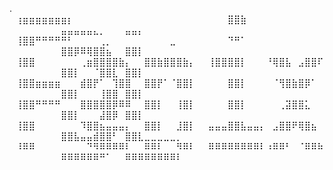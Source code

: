 .
⠀⢰⣶⣶⣶⣶⣶⣶⣶⡆⠀⠀⠀⠀⠀⠀⠀⠀⠀⠀⠀⠀⠀⠀⠀⠀⠀⠀⠀⠀⠀⠀⠀⠀⣿⣿⣷⠀⠀⠀⠀⠀⠀⠀⠀⠀⠀⠀⠀⠀⠀⠀⠀⠀⠀⠀⠀⣤⣤⣤⣤⣤⣄⡀⠀⠀⠀⣤⣤⡄⠀⠀⠀⠀⠀⠀⠀⠀⠀⠀
⠀⢸⣿⣿⠛⠛⠛⠛⠛⠃⠀⠀⠀⠀⢀⡀⠀⠀⠀⠀⠀⠀⠀⠀⠀⣀⠀⠀⠀⠀⠀⠀⠀⠀⠙⠛⠁⠀⠀⠀⠀⠀⠀⠀⠀⠀⠀⠀⠀⠀⠀⠀⠀⠀⠀⠀⠀⣿⣿⡿⠿⢿⣿⣿⣦⠀⠀⣿⣿⡇⠀⠀⠀⠀⠀⠀⠀⠀⠀⠀
⠀⢸⣿⣿⠀⠀⠀⠀⠀⠀⠀⢀⣶⣿⣿⣿⣿⣷⡄⠀⠀⣿⣿⣷⣿⣿⣿⣷⡄⠀⠀⢸⣿⣿⣿⣿⡇⠀⠀⠀⠘⢿⣿⣧⠀⣠⣿⣿⠏⠀⠀⠀⠀⠀⠀⠀⠀⣿⣿⡇⠀⠀⠈⣿⣿⣇⠀⣿⣿⡇⠀⠀⠀⠀⠀⠀⠀⠀⠀⠀
⠀⢸⣿⣿⣶⣶⣶⣶⠀⠀⠀⣾⣿⡟⠁⠀⢹⣿⣿⠀⠀⣿⣿⡟⠁⠈⣿⣿⡇⠀⠀⠀⠀⠀⣿⣿⡇⠀⠀⠀⠀⠈⢻⣿⣷⣿⡿⠁⠀⠀⠀⠀⠀⠀⠀⠀⠀⣿⣿⡇⠀⠀⠀⢸⣿⣿⠀⣿⣿⡇⠀⠀⠀⠀⠀⠀⠀⠀⠀⠀
⠀⢸⣿⣿⠛⠛⠛⠛⠀⠀⠀⣿⣿⣿⣿⣿⡿⠿⠿⠀⠀⣿⣿⡇⠀⠀⢸⣿⡇⠀⠀⠀⠀⠀⣿⣿⡇⠀⠀⠀⠀⠀⢀⣽⣿⣿⣅⠀⠀⠀⠀⠀⠀⠀⠀⠀⠀⣿⣿⡇⠀⠀⠀⣼⣿⡿⠀⣿⣿⡇⠀⠀⠀⠀⠀⠀⠀⠀⠀⠀
⠀⢸⣿⣿⠀⠀⠀⠀⠀⠀⠀⠹⣿⣿⣦⣤⣤⣤⡄⠀⠀⣿⣿⡇⠀⠀⣸⣿⡇⠀⠀⣤⣤⣤⣿⣿⣧⣤⣤⡄⠀⣠⣿⣿⠟⢿⣿⣦⠀⠀⠀⠀⠀⠀⠀⠀⠀⣿⣿⣧⣤⣤⣾⣿⣿⠃⠀⣿⣿⣇⣀⣀⣀⣀⣀⡀⠀⠀⠀⠀
⠀⠸⠿⠿⠀⠀⠀⠀⠀⠀⠀⠀⠙⠻⠿⠿⠿⠿⠇⠀⠀⠿⠿⠇⠀⠀⠻⠿⠇⠀⠀⠿⠿⠿⠿⠿⠿⠿⠿⠇⠰⠿⠿⠃⠀⠈⠿⠿⠷⠀⠀⠀⠀⠀⠀⠀⠀⠿⠿⠿⠿⠿⠿⠛⠁⠀⠀⠿⠿⠿⠿⠿⠿⠿⠿⠇⠀⠀⠀⠀

